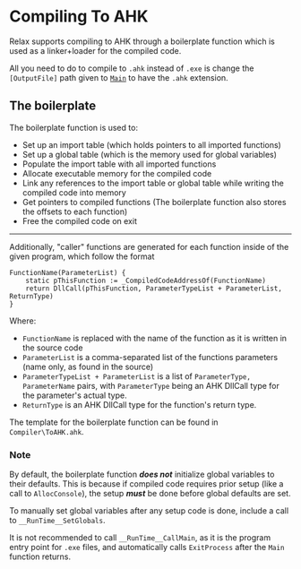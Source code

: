 # Compiling To AHK

Relax supports compiling to AHK through a boilerplate function which is used as a linker+loader for the compiled code.

All you need to do to compile to `.ahk` instead of `.exe` is change the `[OutputFile]` path given to [`Main`](how-to-use-it) to have the `.ahk` extension.

## The boilerplate

The boilerplate function is used to:

* Set up an import table (which holds pointers to all imported functions)
* Set up a global table (which is the memory used for global variables)
* Populate the import table with all imported functions
* Allocate executable memory for the compiled code
* Link any references to the import table or global table while writing the compiled code into memory
* Get pointers to compiled functions (The boilerplate function also stores the offsets to each function)
* Free the compiled code on exit

---

Additionally, "caller" functions are generated for each function inside of the given program, which follow the format

```
FunctionName(ParameterList) {
    static pThisFunction := _CompiledCodeAddressOf(FunctionName)
    return DllCall(pThisFunction, ParameterTypeList + ParameterList, ReturnType)
}
```

Where:

* `FunctionName` is replaced with the name of the function as it is written in the source code
* `ParameterList` is a comma-separated list of the functions parameters (name only, as found in the source)
* `ParameterTypeList + ParameterList` is a list of `ParameterType, ParameterName` pairs, with `ParameterType` being an AHK DllCall type for the parameter's actual type.
* `ReturnType` is an AHK DllCall type for the function's return type.

The template for the boilerplate function can be found in `Compiler\ToAHK.ahk`.

### Note

By default, the boilerplate function ***does not*** initialize global variables to their defaults. This is because if compiled code requires prior setup (like a call to `AllocConsole`), the setup ***must*** be done before global defaults are set.

To manually set global variables after any setup code is done, include a call to `__RunTime__SetGlobals`.

It is not recommended to call `__RunTime__CallMain`, as it is the program entry point for `.exe` files, and automatically calls `ExitProcess` after the `Main` function returns.